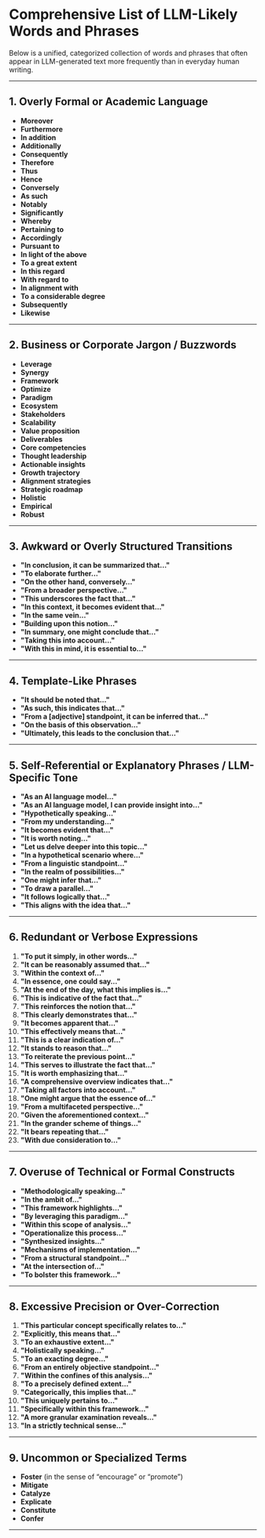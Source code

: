 # Comprehensive List of LLM-Likely Words and Phrases

Below is a unified, categorized collection of words and phrases that often appear in LLM-generated text more frequently than in everyday human writing. 

---

## 1. Overly Formal or Academic Language

- **Moreover**  
- **Furthermore**  
- **In addition**  
- **Additionally**  
- **Consequently**  
- **Therefore**  
- **Thus**  
- **Hence**  
- **Conversely**  
- **As such**  
- **Notably**  
- **Significantly**  
- **Whereby**  
- **Pertaining to**  
- **Accordingly**  
- **Pursuant to**  
- **In light of the above**  
- **To a great extent**  
- **In this regard**  
- **With regard to**  
- **In alignment with**  
- **To a considerable degree**  
- **Subsequently**  
- **Likewise**  

---

## 2. Business or Corporate Jargon / Buzzwords

- **Leverage**  
- **Synergy**  
- **Framework**  
- **Optimize**  
- **Paradigm**  
- **Ecosystem**  
- **Stakeholders**  
- **Scalability**  
- **Value proposition**  
- **Deliverables**  
- **Core competencies**  
- **Thought leadership**  
- **Actionable insights**  
- **Growth trajectory**  
- **Alignment strategies**  
- **Strategic roadmap**  
- **Holistic**  
- **Empirical**  
- **Robust**  

---

## 3. Awkward or Overly Structured Transitions

- **"In conclusion, it can be summarized that…"**  
- **"To elaborate further…"**  
- **"On the other hand, conversely…"**  
- **"From a broader perspective…"**  
- **"This underscores the fact that…"**  
- **"In this context, it becomes evident that…"**  
- **"In the same vein…"**  
- **"Building upon this notion…"**  
- **"In summary, one might conclude that…"**  
- **"Taking this into account…"**  
- **"With this in mind, it is essential to…"**  

---

## 4. Template-Like Phrases

- **"It should be noted that…"**  
- **"As such, this indicates that…"**  
- **"From a [adjective] standpoint, it can be inferred that…"**  
- **"On the basis of this observation…"**  
- **"Ultimately, this leads to the conclusion that…"**  

---

## 5. Self-Referential or Explanatory Phrases / LLM-Specific Tone

- **"As an AI language model…"**  
- **"As an AI language model, I can provide insight into…"**  
- **"Hypothetically speaking…"**  
- **"From my understanding…"**  
- **"It becomes evident that…"**  
- **"It is worth noting…"**  
- **"Let us delve deeper into this topic…"**  
- **"In a hypothetical scenario where…"**  
- **"From a linguistic standpoint…"**  
- **"In the realm of possibilities…"**  
- **"One might infer that…"**  
- **"To draw a parallel…"**  
- **"It follows logically that…"**  
- **"This aligns with the idea that…"**  

---

## 6. Redundant or Verbose Expressions

1. **"To put it simply, in other words…"**  
2. **"It can be reasonably assumed that…"**  
3. **"Within the context of…"**  
4. **"In essence, one could say…"**  
5. **"At the end of the day, what this implies is…"**  
6. **"This is indicative of the fact that…"**  
7. **"This reinforces the notion that…"**  
8. **"This clearly demonstrates that…"**  
9. **"It becomes apparent that…"**  
10. **"This effectively means that…"**  
11. **"This is a clear indication of…"**  
12. **"It stands to reason that…"**  
13. **"To reiterate the previous point…"**  
14. **"This serves to illustrate the fact that…"**  
15. **"It is worth emphasizing that…"**  
16. **"A comprehensive overview indicates that…"**  
17. **"Taking all factors into account…"**  
18. **"One might argue that the essence of…"**  
19. **"From a multifaceted perspective…"**  
20. **"Given the aforementioned context…"**  
21. **"In the grander scheme of things…"**  
22. **"It bears repeating that…"**  
23. **"With due consideration to…"**  

---

## 7. Overuse of Technical or Formal Constructs

- **"Methodologically speaking…"**  
- **"In the ambit of…"**  
- **"This framework highlights…"**  
- **"By leveraging this paradigm…"**  
- **"Within this scope of analysis…"**  
- **"Operationalize this process…"**  
- **"Synthesized insights…"**  
- **"Mechanisms of implementation…"**  
- **"From a structural standpoint…"**  
- **"At the intersection of…"**  
- **"To bolster this framework…"**  

---

## 8. Excessive Precision or Over-Correction

1. **"This particular concept specifically relates to…"**  
2. **"Explicitly, this means that…"**  
3. **"To an exhaustive extent…"**  
4. **"Holistically speaking…"**  
5. **"To an exacting degree…"**  
6. **"From an entirely objective standpoint…"**  
7. **"Within the confines of this analysis…"**  
8. **"To a precisely defined extent…"**  
9. **"Categorically, this implies that…"**  
10. **"This uniquely pertains to…"**  
11. **"Specifically within this framework…"**  
12. **"A more granular examination reveals…"**  
13. **"In a strictly technical sense…"**  

---

## 9. Uncommon or Specialized Terms

- **Foster** (in the sense of “encourage” or “promote”)  
- **Mitigate**  
- **Catalyze**  
- **Explicate**  
- **Constitute**  
- **Confer**  

---
